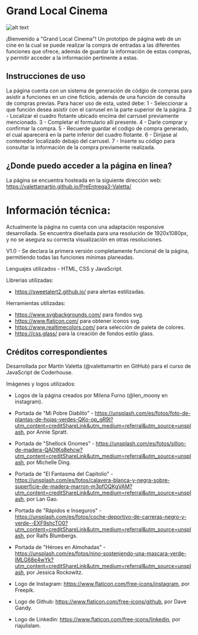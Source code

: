 # Grand Local Cinema
![alt text](https://github.com/valettamartin/PreEntrega3-Valetta/blob/main/assets/img/logo.png "logo")

¡Bienvenido a "Grand Local Cinema"! Un prototipo de página web de un cine en la cual se puede realizar la compra de entradas a las diferentes funciones que ofrece, además de guardar la información de estas compras, y permitir acceder a la información pertinente a estas. 

## Instrucciones de uso

La página cuenta con un sistema de generación de códgio de compras para asistir a funciones en un cine ficticio, además de una función de consulta de compras previas.
Para hacer uso de esta, usted debe:
1 - Seleccionar a que función desea asistir con el carrusel en la parte superior de la página.
2 - Localizar el cuadro flotante ubicado encima del carrusel previamente mencionado.
3 - Completar el formulario allí presente.
4 - Darle comprar y confirmar la compra.
5 - Recuerde guardar el codigo de compra generado, el cual aparecerá en la parte inferior del cuadro flotante.
6 - Dirijase al contenedor localizado debajo del carrusel.
7 - Inserte su código para consultar la información de la compra previamente realizada.

## ¿Donde puedo acceder a la página en linea?

La página se encuentra hosteada en la siguiente dirección web: https://valettamartin.github.io/PreEntrega3-Valetta/

# Información técnica:

Actualmente la página no cuenta con una adaptación responsive desarrollada. Se encuentra diseñada para una resolución de 1920x1080px, y no se asegura su correcta visualización en otras resoluciones.

V1.0 - Se declara la primera versión completamente funcional de la página, permitiendo todas las funciones mínimas planeadas.

Lenguajes utilizados - HTML, CSS y JavaScript.

Librerias utilizadas: 
- https://sweetalert2.github.io/ para alertas estilizadas.

Herramientas utilizadas:
- https://www.svgbackgrounds.com/ para fondos svg.
- https://www.flaticon.com/ para obtener iconos svg.
- https://www.realtimecolors.com/ para selección de paleta de colores.
- https://css.glass/ para la creación de fondos estilo glass.

## Créditos correspondientes

Desarrollada por Martín Valetta (@valettamartin en GitHub) para el curso de JavaScript de Coderhouse.

Imágenes y logos utilizados:
- Logos de la página creados por Milena Furno (@len_moony en instagram).

- Portada de "Mi Pobre Diablito" - https://unsplash.com/es/fotos/foto-de-plantas-de-hojas-verdes-QKo-op_gR9I?utm_content=creditShareLink&utm_medium=referral&utm_source=unsplash, por Annie Spratt.

- Portada de "Shellock Gnomes" - https://unsplash.com/es/fotos/sillon-de-madera-QAOtKq8ehcw?utm_content=creditShareLink&utm_medium=referral&utm_source=unsplash, por Michelle Ding.

- Portada de "El Fantasma del Capitolio" - https://unsplash.com/es/fotos/calavera-blanca-y-negra-sobre-superficie-de-madera-marron-m3pfOQKgVAM?utm_content=creditShareLink&utm_medium=referral&utm_source=unsplash, por Lan Gao.

- Portada de "Rápidos e Inseguros" - https://unsplash.com/es/fotos/coche-deportivo-de-carreras-negro-y-verde--EXF9shcTO0?utm_content=creditShareLink&utm_medium=referral&utm_source=unsplash, por Ralfs Blumbergs.

- Portada de "Héroes en Almohadas" - https://unsplash.com/es/fotos/nino-sosteniendo-una-mascara-verde-lMLG68e4wYk?utm_content=creditShareLink&utm_medium=referral&utm_source=unsplash, por Jessica Rockowitz.

- Logo de Instagram: https://www.flaticon.com/free-icons/instagram, por Freepik.

- Logo de Github: https://www.flaticon.com/free-icons/github, por Dave Gandy.

- Logo de Linkedin: https://www.flaticon.com/free-icons/linkedin, por riajulislam.
